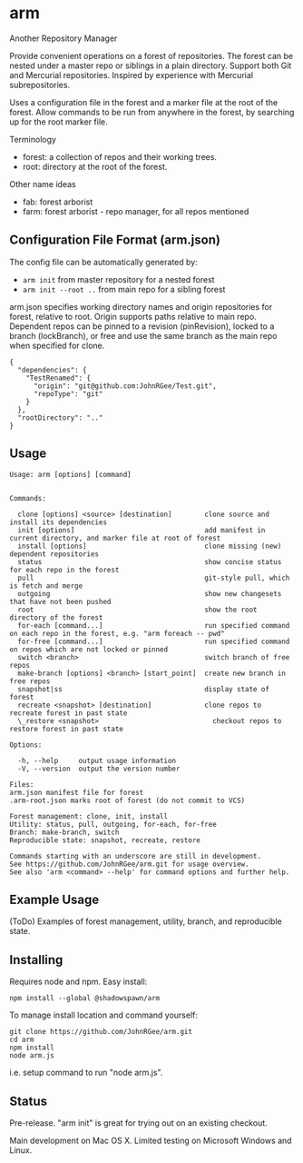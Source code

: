 # arm

Another Repository Manager

Provide convenient operations on a forest of repositories. The forest can be nested under a master repo or siblings in a plain directory. Support both Git and Mercurial repositories. Inspired by experience with Mercurial subrepositories.

Uses a configuration file in the forest and a marker file at the root of the forest. Allow commands to be run from anywhere in the forest, by searching up for the root marker file.

Terminology
* forest: a collection of repos and their working trees.
* root: directory at the root of the forest.

Other name ideas
* fab: forest arborist
* farm: forest arborist - repo manager, for all repos mentioned

## Configuration File Format (arm.json)

The config file can be automatically generated by:
* `arm init` from master repository for a nested forest
* `arm init --root ..` from main repo for a sibling forest

arm.json specifies working directory names and origin repositories for forest, relative to root. Origin supports paths relative to main repo. Dependent repos can be pinned to a revision (pinRevision), locked to a branch (lockBranch), or free and use the same branch as the main repo when specified for clone.

    {
      "dependencies": {
        "TestRenamed": {
          "origin": "git@github.com:JohnRGee/Test.git",
          "repoType": "git"
        }
      },
      "rootDirectory": ".."
    }

## Usage

    Usage: arm [options] [command]


    Commands:

      clone [options] <source> [destination]        clone source and install its dependencies
      init [options]                                add manifest in current directory, and marker file at root of forest
      install [options]                             clone missing (new) dependent repositories
      status                                        show concise status for each repo in the forest
      pull                                          git-style pull, which is fetch and merge
      outgoing                                      show new changesets that have not been pushed
      root                                          show the root directory of the forest
      for-each [command...]                         run specified command on each repo in the forest, e.g. "arm foreach -- pwd"
      for-free [command...]                         run specified command on repos which are not locked or pinned
      switch <branch>                               switch branch of free repos
      make-branch [options] <branch> [start_point]  create new branch in free repos
      snapshot|ss                                   display state of forest
      recreate <snapshot> [destination]             clone repos to recreate forest in past state
      \_restore <snapshot>                            checkout repos to restore forest in past state

    Options:

      -h, --help     output usage information
      -V, --version  output the version number

    Files:
    arm.json manifest file for forest
    .arm-root.json marks root of forest (do not commit to VCS)

    Forest management: clone, init, install
    Utility: status, pull, outgoing, for-each, for-free
    Branch: make-branch, switch
    Reproducible state: snapshot, recreate, restore

    Commands starting with an underscore are still in development.
    See https://github.com/JohnRGee/arm.git for usage overview.
    See also 'arm <command> --help' for command options and further help.

## Example Usage

(ToDo) Examples of forest management, utility, branch, and reproducible state.

## Installing

Requires node and npm. Easy install:

    npm install --global @shadowspawn/arm

To manage install location and command yourself:

    git clone https://github.com/JohnRGee/arm.git
    cd arm
    npm install
    node arm.js

i.e. setup command to run "node <installFolder>arm.js".

## Status

Pre-release. "arm init" is great for trying out on an existing checkout.

Main development on Mac OS X. Limited testing on Microsoft Windows and Linux.
